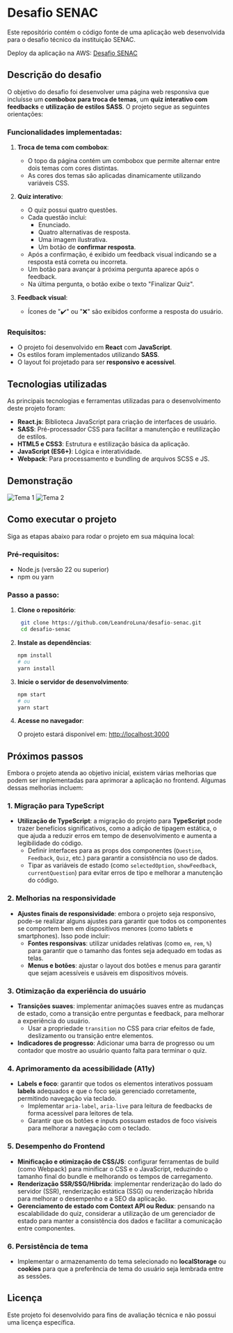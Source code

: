# Desafio SENAC

Este repositório contém o código fonte de uma aplicação web desenvolvida para o desafio técnico da instituição SENAC.

Deploy da aplicação na AWS: [Desafio SENAC](https://main.d2jqtd5cirmb4e.amplifyapp.com/)

## Descrição do desafio

O objetivo do desafio foi desenvolver uma página web responsiva que incluísse um **combobox para troca de temas**, um **quiz interativo com feedbacks** e **utilização de estilos SASS**. O projeto segue as seguintes orientações:

### Funcionalidades implementadas:
1. **Troca de tema com combobox**:
   - O topo da página contém um combobox que permite alternar entre dois temas com cores distintas.
   - As cores dos temas são aplicadas dinamicamente utilizando variáveis CSS.

2. **Quiz interativo**:
   - O quiz possui quatro questões.
   - Cada questão inclui:
     - Enunciado.
     - Quatro alternativas de resposta.
     - Uma imagem ilustrativa.
     - Um botão de **confirmar resposta**.
   - Após a confirmação, é exibido um feedback visual indicando se a resposta está correta ou incorreta.
   - Um botão para avançar à próxima pergunta aparece após o feedback.
   - Na última pergunta, o botão exibe o texto "Finalizar Quiz".

3. **Feedback visual**:
   - Ícones de "✔️" ou "❌" são exibidos conforme a resposta do usuário.

### Requisitos:
- O projeto foi desenvolvido em **React** com **JavaScript**.
- Os estilos foram implementados utilizando **SASS**.
- O layout foi projetado para ser **responsivo e acessível**.

## Tecnologias utilizadas

As principais tecnologias e ferramentas utilizadas para o desenvolvimento deste projeto foram:

- **React.js**: Biblioteca JavaScript para criação de interfaces de usuário.
- **SASS**: Pré-processador CSS para facilitar a manutenção e reutilização de estilos.
- **HTML5 e CSS3**: Estrutura e estilização básica da aplicação.
- **JavaScript (ES6+)**: Lógica e interatividade.
- **Webpack**: Para processamento e bundling de arquivos SCSS e JS.

## Demonstração

![Tema 1](https://github.com/user-attachments/assets/831e39d2-523a-450b-9823-9d5f1b6248d7)
![Tema 2](https://github.com/user-attachments/assets/901f306b-e119-4a8d-a562-9e51085d3334)

## Como executar o projeto

Siga as etapas abaixo para rodar o projeto em sua máquina local:

### Pré-requisitos:
- Node.js (versão 22 ou superior)
- npm ou yarn

### Passo a passo:

1. **Clone o repositório**:
   ```bash
    git clone https://github.com/LeandroLuna/desafio-senac.git
    cd desafio-senac
   ```

2. **Instale as dependências**:
   ```bash
   npm install
   # ou
   yarn install
   ```

3. **Inicie o servidor de desenvolvimento**:
   ```bash
   npm start
   # ou
   yarn start
   ```

4. **Acesse no navegador**:
   
   O projeto estará disponível em: [http://localhost:3000](http://localhost:3000)

## Próximos passos

Embora o projeto atenda ao objetivo inicial, existem várias melhorias que podem ser implementadas para aprimorar a aplicação no frontend. Algumas dessas melhorias incluem:

### 1. **Migração para TypeScript**
   - **Utilização de TypeScript**: a migração do projeto para **TypeScript** pode trazer benefícios significativos, como a adição de tipagem estática, o que ajuda a reduzir erros em tempo de desenvolvimento e aumenta a legibilidade do código.
     - Definir interfaces para as props dos componentes (`Question`, `Feedback`, `Quiz`, etc.) para garantir a consistência no uso de dados.
     - Tipar as variáveis de estado (como `selectedOption`, `showFeedback`, `currentQuestion`) para evitar erros de tipo e melhorar a manutenção do código.
   
### 2. **Melhorias na responsividade**
   - **Ajustes finais de responsividade**: embora o projeto seja responsivo, pode-se realizar alguns ajustes para garantir que todos os componentes se comportem bem em dispositivos menores (como tablets e smartphones). Isso pode incluir:
     - **Fontes responsivas**: utilizar unidades relativas (como `em`, `rem`, `%`) para garantir que o tamanho das fontes seja adequado em todas as telas.
     - **Menus e botões**: ajustar o layout dos botões e menus para garantir que sejam acessíveis e usáveis em dispositivos móveis.
   
### 3. **Otimização da experiência do usuário**
   - **Transições suaves**: implementar animações suaves entre as mudanças de estado, como a transição entre perguntas e feedback, para melhorar a experiência do usuário.
     - Usar a propriedade `transition` no CSS para criar efeitos de fade, deslizamento ou transição entre elementos.
   - **Indicadores de progresso**: Adicionar uma barra de progresso ou um contador que mostre ao usuário quanto falta para terminar o quiz.

### 4. **Aprimoramento da acessibilidade (A11y)**
   - **Labels e foco**: garantir que todos os elementos interativos possuam **labels** adequados e que o foco seja gerenciado corretamente, permitindo navegação via teclado.
     - Implementar `aria-label`, `aria-live` para leitura de feedbacks de forma acessível para leitores de tela.
     - Garantir que os botões e inputs possuam estados de foco visíveis para melhorar a navegação com o teclado.
   
### 5. **Desempenho do Frontend**
   - **Minificação e otimização de CSS/JS**: configurar ferramentas de build (como Webpack) para minificar o CSS e o JavaScript, reduzindo o tamanho final do bundle e melhorando os tempos de carregamento.
   - **Renderização SSR/SSG/Hibrída**: implementar renderização do lado do servidor (SSR), renderização estática (SSG) ou renderização híbrida para melhorar o desempenho e a SEO da aplicação.
   - **Gerenciamento de estado com Context API ou Redux**: pensando na escalabilidade do quiz, considerar a utilização de um gerenciador de estado para manter a consistência dos dados e facilitar a comunicação entre componentes.

### 6. **Persistência de tema**
   - Implementar o armazenamento do tema selecionado no **localStorage** ou **cookies** para que a preferência de tema do usuário seja lembrada entre as sessões.

## Licença

Este projeto foi desenvolvido para fins de avaliação técnica e não possui uma licença específica.
